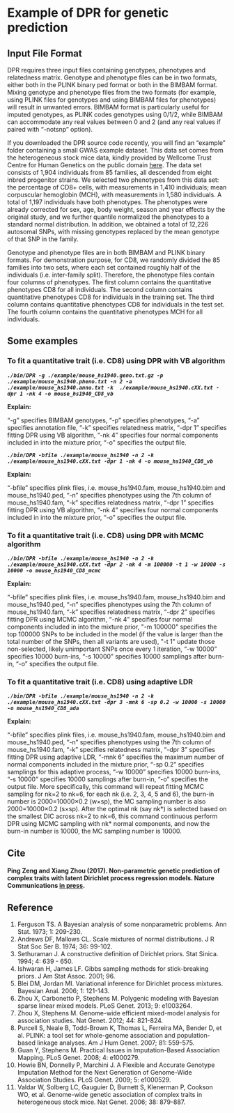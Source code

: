 
# Example of DPR for genetic prediction

## Input File Format
DPR requires three input files containing genotypes, phenotypes and relatedness matrix. Genotype and phenotype files can be in two formats, either both in the PLINK binary ped format or both in the BIMBAM format. Mixing genotype and phenotype files from the two formats (for example, using PLINK files for genotypes and using BIMBAM files for phenotypes) will result in unwanted errors. BIMBAM format is particularly useful for imputed genotypes, as PLINK codes genotypes using 0/1/2, while BIMBAM can accommodate any real values between 0 and 2 (and any real values if paired with “-notsnp” option).

If you downloaded the DPR source code recently, you will find an “example” folder containing a small GWAS example dataset. This data set comes from the heterogeneous stock mice data, kindly provided by Wellcome Trust Centre for Human Genetics on the public domain [here](http://mus.well.ox.ac.uk/mouse/HS/). The data set consists of 1,904 individuals from 85 families, all descended from eight inbred progenitor strains. We selected two phenotypes from this data set: the percentage of CD8+ cells, with measurements in 1,410 individuals; mean corpuscular hemoglobin (MCH), with measurements in 1,580 individuals. A total of 1,197 individuals have both phenotypes. The phenotypes were already corrected for sex, age, body weight, season and year effects by the original study, and we further quantile normalized the phenotypes to a standard normal distribution. In addition, we obtained a total of 12,226 autosomal SNPs, with missing genotypes replaced by the mean genotype of that SNP in the family. 

Genotype and phenotype files are in both BIMBAM and PLINK binary formats. For demonstration purpose, for CD8, we randomly divided the 85 families into two sets, where each set contained roughly half of the individuals (i.e. inter-family split). Therefore, the phenotype files contain four columns of phenotypes. The first column contains the quantitative phenotypes CD8 for all individuals. The second column contains quantitative phenotypes CD8 for individuals in the training set. The third column contains quantitative phenotypes CD8 for individuals in the test set. The fourth column contains the quantitative phenotypes MCH for all individuals.

## Some examples
### To fit a quantitative trait (i.e. CD8) using DPR with VB algorithm
***`./bin/DPR -g ./example/mouse_hs1940.geno.txt.gz -p ./example/mouse_hs1940.pheno.txt -n 2 -a ./example/mouse_hs1940.anno.txt -k  ./example/mouse_hs1940.cXX.txt -dpr 1 -nk 4 -o mouse_hs1940_CD8_vb`***

**Explain:**

“-g” specifies BIMBAM genotypes, “-p” specifies phenotypes, “-a” specifies annotation file, “-k” specifies relatedness matrix, “-dpr 1” specifies fitting DPR using VB algorithm, “-nk 4” specifies four normal components included in into the mixture prior, “-o” specifies the output file.

***`./bin/DPR -bfile ./example/mouse_hs1940 -n 2 -k ./example/mouse_hs1940.cXX.txt -dpr 1 -nk 4 -o mouse_hs1940_CD8_vb`***

**Explain:**

“-bfile” specifies plink files, i.e. mouse_hs1940.fam, mouse_hs1940.bim and mouse_hs1940.ped, “-n” specifies phenotypes using the 7th column of mouse_hs1940.fam, “-k” specifies relatedness matrix, “-dpr 1” specifies fitting DPR using VB algorithm, “-nk 4” specifies four normal components included in into the mixture prior, “-o” specifies the output file.

### To fit a quantitative trait (i.e. CD8) using DPR with MCMC algorithm
***`./bin/DPR -bfile ./example/mouse_hs1940 -n 2 -k ./example/mouse_hs1940.cXX.txt -dpr 2 -nk 4 -m 100000 -t 1 -w 10000 -s 10000 -o mouse_hs1940_CD8_mcmc`***

**Explain:**

“-bfile” specifies plink files, i.e. mouse_hs1940.fam, mouse_hs1940.bim and mouse_hs1940.ped, “-n” specifies phenotypes using the 7th column of mouse_hs1940.fam, “-k” specifies relatedness matrix, “-dpr 2” specifies fitting DPR using MCMC algorithm, “-nk 4” specifies four normal components included in into the mixture prior, "-m 100000" specifies the top 100000 SNPs to be included in the model (if the value is larger than the total number of the SNPs, then all variants are used), "-t 1" update those non-selected, likely unimportant SNPs once every 1 iteration, “-w 10000” specifies 10000 burn-ins, “-s 10000” specifies 10000 samplings after burn-in, “-o” specifies the output file.

### To fit a quantitative trait (i.e. CD8) using adaptive LDR
***`./bin/DPR -bfile ./example/mouse_hs1940 -n 2 -k ./example/mouse_hs1940.cXX.txt -dpr 3 -mnk 6 -sp 0.2 -w 10000 -s 10000 -o mouse_hs1940_CD8_ada`***

**Explain:**

“-bfile” specifies plink files, i.e. mouse_hs1940.fam, mouse_hs1940.bim and mouse_hs1940.ped, “-n” specifies phenotypes using the 7th column of mouse_hs1940.fam, “-k” specifies relatedness matrix, “-dpr 3” specifies fitting DPR using adaptive LDR, “-mnk 6” specifies the maximum number of normal components included in the mixture prior, “-sp 0.2” specifies samplings for this adaptive process, “-w 10000” specifies 10000 burn-ins, “-s 10000” specifies 10000 samplings after burn-in, “-o” specifies the output file. More specifically, this command will repeat fitting MCMC sampling for nk=2 to nk=6, for each nk (i.e. 2, 3, 4, 5 and 6), the burn-in number is 2000=10000×0.2 (w×sp), the MC sampling number is also 2000=10000×0.2 (s×sp). After the optimal nk (say nk*) is selected based on the smallest DIC across nk=2 to nk=6, this command continuous perform DPR using MCMC sampling with nk* normal components, and now the burn-in number is 10000, the MC sampling number is 10000.

## Cite
#### Ping Zeng and Xiang Zhou (2017). Non-parametric genetic prediction of complex traits with latent Dirichlet process regression models. Nature Communications [in press](http://www.biorxiv.org/content/early/2017/06/13/149609).

## Reference
1. Ferguson TS. A Bayesian analysis of some nonparametric problems. Ann Stat. 1973; 1: 209-230.
2. Andrews DF, Mallows CL. Scale mixtures of normal distributions. J R Stat Soc Ser B. 1974; 36: 99-102.
3. Sethuraman J. A constructive definition of Dirichlet priors. Stat Sinica. 1994; 4: 639 - 650.
4. Ishwaran H, James LF. Gibbs sampling methods for stick-breaking priors. J Am Stat Assoc. 2001; 96.
5. Blei DM, Jordan MI. Variational inference for Dirichlet process mixtures. Bayesian Anal. 2006; 1: 121-143.
6. Zhou X, Carbonetto P, Stephens M. Polygenic modeling with Bayesian sparse linear mixed models. PLoS Genet. 2013; 9: e1003264.
7. Zhou X, Stephens M. Genome-wide efficient mixed-model analysis for association studies. Nat Genet. 2012; 44: 821-824.
8. Purcell S, Neale B, Todd-Brown K, Thomas L, Ferreira MA, Bender D, et al. PLINK: a tool set for whole-genome association and population-based linkage analyses. Am J Hum Genet. 2007; 81: 559-575.
9. Guan Y, Stephens M. Practical Issues in Imputation-Based Association Mapping. PLoS Genet. 2008; 4: e1000279.
10. Howie BN, Donnelly P, Marchini J. A Flexible and Accurate Genotype Imputation Method for the Next Generation of Genome-Wide Association Studies. PLoS Genet. 2009; 5: e1000529.
11. Valdar W, Solberg LC, Gauguier D, Burnett S, Klenerman P, Cookson WO, et al. Genome-wide genetic association of complex traits in heterogeneous stock mice. Nat Genet. 2006; 38: 879-887.


